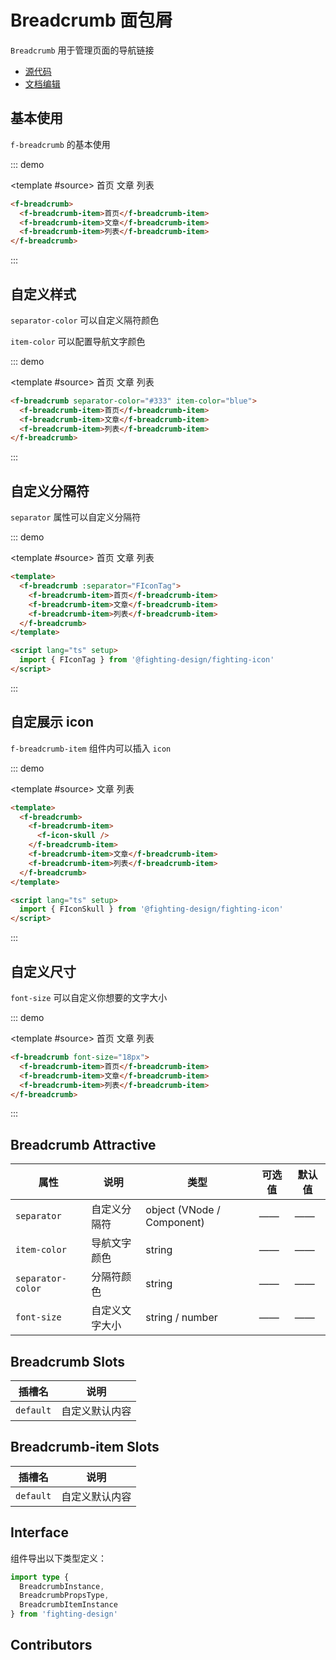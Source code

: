 # Breadcrumb 面包屑

`Breadcrumb` 用于管理页面的导航链接

- [源代码](https://github.com/FightingDesign/fighting-design/tree/master/packages/fighting-design/breadcrumb)
- [文档编辑](https://github.com/FightingDesign/fighting-design/blob/master/docs/docs/components/breadcrumb.md)

## 基本使用

`f-breadcrumb` 的基本使用

::: demo

<template #source>
<f-breadcrumb>
<f-breadcrumb-item>首页</f-breadcrumb-item>
<f-breadcrumb-item>文章</f-breadcrumb-item>
<f-breadcrumb-item>列表</f-breadcrumb-item>
</f-breadcrumb>
</template>

```html
<f-breadcrumb>
  <f-breadcrumb-item>首页</f-breadcrumb-item>
  <f-breadcrumb-item>文章</f-breadcrumb-item>
  <f-breadcrumb-item>列表</f-breadcrumb-item>
</f-breadcrumb>
```

:::

## 自定义样式

`separator-color` 可以自定义隔符颜色

`item-color` 可以配置导航文字颜色

::: demo

<template #source>
<f-breadcrumb separator-color="#333" item-color="blue">
<f-breadcrumb-item>首页</f-breadcrumb-item>
<f-breadcrumb-item>文章</f-breadcrumb-item>
<f-breadcrumb-item>列表</f-breadcrumb-item>
</f-breadcrumb>
</template>

```html
<f-breadcrumb separator-color="#333" item-color="blue">
  <f-breadcrumb-item>首页</f-breadcrumb-item>
  <f-breadcrumb-item>文章</f-breadcrumb-item>
  <f-breadcrumb-item>列表</f-breadcrumb-item>
</f-breadcrumb>
```

:::

## 自定义分隔符

`separator` 属性可以自定义分隔符

::: demo

<template #source>
<f-breadcrumb :separator="FIconTag">
<f-breadcrumb-item>首页</f-breadcrumb-item>
<f-breadcrumb-item>文章</f-breadcrumb-item>
<f-breadcrumb-item>列表</f-breadcrumb-item>
</f-breadcrumb>
</template>

```html
<template>
  <f-breadcrumb :separator="FIconTag">
    <f-breadcrumb-item>首页</f-breadcrumb-item>
    <f-breadcrumb-item>文章</f-breadcrumb-item>
    <f-breadcrumb-item>列表</f-breadcrumb-item>
  </f-breadcrumb>
</template>

<script lang="ts" setup>
  import { FIconTag } from '@fighting-design/fighting-icon'
</script>
```

:::

## 自定展示 icon

`f-breadcrumb-item` 组件内可以插入 `icon`

::: demo

<template #source>
<f-breadcrumb>
<f-breadcrumb-item>
<f-icon-skull />
</f-breadcrumb-item>
<f-breadcrumb-item>文章</f-breadcrumb-item>
<f-breadcrumb-item>列表</f-breadcrumb-item>
</f-breadcrumb>
</template>

```html
<template>
  <f-breadcrumb>
    <f-breadcrumb-item>
      <f-icon-skull />
    </f-breadcrumb-item>
    <f-breadcrumb-item>文章</f-breadcrumb-item>
    <f-breadcrumb-item>列表</f-breadcrumb-item>
  </f-breadcrumb>
</template>

<script lang="ts" setup>
  import { FIconSkull } from '@fighting-design/fighting-icon'
</script>
```

:::

## 自定义尺寸

`font-size` 可以自定义你想要的文字大小

::: demo

<template #source>
<f-breadcrumb font-size="18px">
<f-breadcrumb-item>首页</f-breadcrumb-item>
<f-breadcrumb-item>文章</f-breadcrumb-item>
<f-breadcrumb-item>列表</f-breadcrumb-item>
</f-breadcrumb>
</template>

```html
<f-breadcrumb font-size="18px">
  <f-breadcrumb-item>首页</f-breadcrumb-item>
  <f-breadcrumb-item>文章</f-breadcrumb-item>
  <f-breadcrumb-item>列表</f-breadcrumb-item>
</f-breadcrumb>
```

:::

## Breadcrumb Attractive

| 属性              | 说明           | 类型                       | 可选值 | 默认值 |
| ----------------- | -------------- | -------------------------- | ------ | ------ |
| `separator`       | 自定义分隔符   | object (VNode / Component) | ——     | ——     |
| `item-color`      | 导航文字颜色   | string                     | ——     | ——     |
| `separator-color` | 分隔符颜色     | string                     | ——     | ——     |
| `font-size`       | 自定义文字大小 | string / number            | ——     | ——     |

## Breadcrumb Slots

| 插槽名    | 说明           |
| --------- | -------------- |
| `default` | 自定义默认内容 |

## Breadcrumb-item Slots

| 插槽名    | 说明           |
| --------- | -------------- |
| `default` | 自定义默认内容 |

## Interface

组件导出以下类型定义：

```ts
import type {
  BreadcrumbInstance,
  BreadcrumbPropsType,
  BreadcrumbItemInstance
} from 'fighting-design'
```

## Contributors

<a href="https://github.com/Tyh2001" target="_blank">
  <f-avatar round src="https://avatars.githubusercontent.com/u/73180970?v=4" />
</a>

<a href="https://github.com/onechuan" target="_blank">
  <f-avatar round src="https://avatars.githubusercontent.com/u/98402209?v=4" />
</a>

<script setup lang="ts">
  import { FIconTag, FIconSkull } from '@fighting-design/fighting-icon'
</script>
